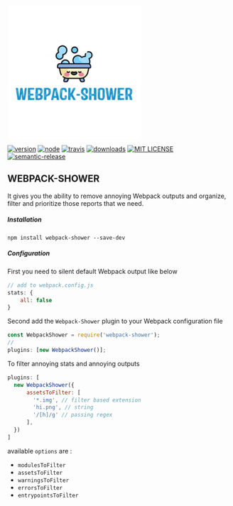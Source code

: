 <img align="center" width="300" height="300" src="/assets/webpack-shower.jpeg">

[![version][version]][version-url]
[![node][node]][node-url]
[![travis][travis]][travis-url]
[![downloads][downloads]][downloads-url]
[![MIT LICENSE][mit]][mit-url]
[![semantic-release][semantic-release]][semantic-release-url]


## WEBPACK-SHOWER

It gives you the ability to remove annoying Webpack outputs and organize, filter and prioritize those reports that we need.

##### Installation

```console
npm install webpack-shower --save-dev
```

##### Configuration

First you need to silent default Webpack output like below

```javascript
// add to webpack.config.js
stats: {
    all: false
}
```

Second add the `Webpack-Shower` plugin to your Webpack configuration file

```javascript
const WebpackShower = require('webpack-shower');
//
plugins: [new WebpackShower()];

```

To filter annoying stats and annoying outputs

```javascript
plugins: [
  new WebpackShower({
      assetsToFilter: [
        '*.img', // filter based extension
        'hi.png', // string
        '/[h]/g' // passing regex
      ],
  })
]
```
available `options` are :

- `modulesToFilter`
- `assetsToFilter`
- `warningsToFilter`
- `errorsToFilter`
- `entrypointsToFilter`


[node]: https://img.shields.io/node/v/css-loader.svg
[node-url]: https://nodejs.org
[travis]: https://travis-ci.com/mohsenshafiei/webpack-shower.svg?branch=master
[travis-url]: https://travis-ci.com/mohsenshafiei/webpack-shower.svg?branch=master
[version]: https://img.shields.io/npm/v/webpack-shower.svg?style=flat-square
[version-url]: http://npm.im/webpack-shower
[downloads]: https://img.shields.io/npm/dm/webpack-shower.svg?style=flat-square
[downloads-url]: http://npm-stat.com/charts.html?package=webpack-shower&from=2015-08-01
[mit]: https://img.shields.io/npm/l/webpack-shower.svg?style=flat-square
[mit-url]: http://opensource.org/licenses/MIT
[semantic-release]: https://img.shields.io/badge/%20%20%F0%9F%93%A6%F0%9F%9A%80-semantic--release-e10079.svg?style=flat-square
[semantic-release-url]: https://github.com/semantic-release/semantic-release
